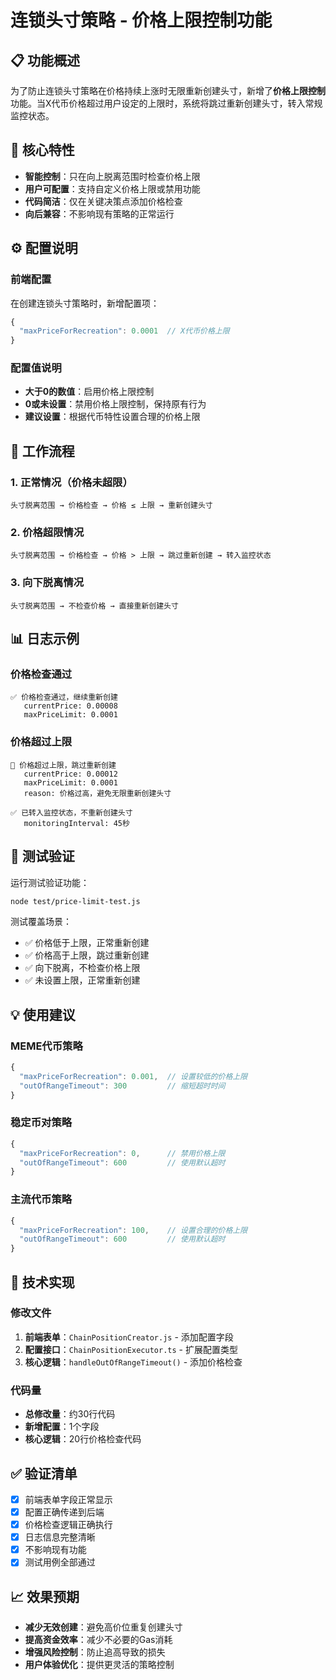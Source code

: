 # 连锁头寸策略 - 价格上限控制功能

## 📋 功能概述

为了防止连锁头寸策略在价格持续上涨时无限重新创建头寸，新增了**价格上限控制**功能。当X代币价格超过用户设定的上限时，系统将跳过重新创建头寸，转入常规监控状态。

## 🎯 核心特性

- **智能控制**：只在向上脱离范围时检查价格上限
- **用户可配置**：支持自定义价格上限或禁用功能
- **代码简洁**：仅在关键决策点添加价格检查
- **向后兼容**：不影响现有策略的正常运行

## ⚙️ 配置说明

### 前端配置
在创建连锁头寸策略时，新增配置项：

```javascript
{
  "maxPriceForRecreation": 0.0001  // X代币价格上限
}
```

### 配置值说明
- **大于0的数值**：启用价格上限控制
- **0或未设置**：禁用价格上限控制，保持原有行为
- **建议设置**：根据代币特性设置合理的价格上限

## 🔄 工作流程

### 1. 正常情况（价格未超限）
```
头寸脱离范围 → 价格检查 → 价格 ≤ 上限 → 重新创建头寸
```

### 2. 价格超限情况
```
头寸脱离范围 → 价格检查 → 价格 > 上限 → 跳过重新创建 → 转入监控状态
```

### 3. 向下脱离情况
```
头寸脱离范围 → 不检查价格 → 直接重新创建头寸
```

## 📊 日志示例

### 价格检查通过
```
✅ 价格检查通过，继续重新创建
   currentPrice: 0.00008
   maxPriceLimit: 0.0001
```

### 价格超过上限
```
🚫 价格超过上限，跳过重新创建
   currentPrice: 0.00012
   maxPriceLimit: 0.0001
   reason: 价格过高，避免无限重新创建头寸

✅ 已转入监控状态，不重新创建头寸
   monitoringInterval: 45秒
```

## 🧪 测试验证

运行测试验证功能：
```bash
node test/price-limit-test.js
```

测试覆盖场景：
- ✅ 价格低于上限，正常重新创建
- ✅ 价格高于上限，跳过重新创建  
- ✅ 向下脱离，不检查价格上限
- ✅ 未设置上限，正常重新创建

## 💡 使用建议

### MEME代币策略
```javascript
{
  "maxPriceForRecreation": 0.001,  // 设置较低的价格上限
  "outOfRangeTimeout": 300         // 缩短超时时间
}
```

### 稳定币对策略
```javascript
{
  "maxPriceForRecreation": 0,      // 禁用价格上限
  "outOfRangeTimeout": 600         // 使用默认超时
}
```

### 主流代币策略
```javascript
{
  "maxPriceForRecreation": 100,    // 设置合理的价格上限
  "outOfRangeTimeout": 600         // 使用默认超时
}
```

## 🔧 技术实现

### 修改文件
1. **前端表单**：`ChainPositionCreator.js` - 添加配置字段
2. **配置接口**：`ChainPositionExecutor.ts` - 扩展配置类型
3. **核心逻辑**：`handleOutOfRangeTimeout()` - 添加价格检查

### 代码量
- **总修改量**：约30行代码
- **新增配置**：1个字段
- **核心逻辑**：20行价格检查代码

## ✅ 验证清单

- [x] 前端表单字段正常显示
- [x] 配置正确传递到后端
- [x] 价格检查逻辑正确执行
- [x] 日志信息完整清晰
- [x] 不影响现有功能
- [x] 测试用例全部通过

## 📈 效果预期

- **减少无效创建**：避免高价位重复创建头寸
- **提高资金效率**：减少不必要的Gas消耗
- **增强风险控制**：防止追高导致的损失
- **用户体验优化**：提供更灵活的策略控制 